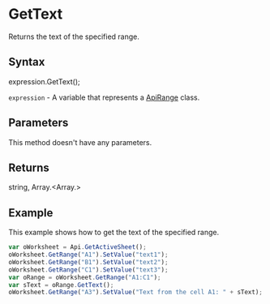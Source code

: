 # GetText

Returns the text of the specified range.

## Syntax

expression.GetText();

`expression` - A variable that represents a [ApiRange](../ApiRange.md) class.

## Parameters

This method doesn't have any parameters.

## Returns

string, Array.<Array.<string>>

## Example

This example shows how to get the text of the specified range.

```javascript
var oWorksheet = Api.GetActiveSheet();
oWorksheet.GetRange("A1").SetValue("text1");
oWorksheet.GetRange("B1").SetValue("text2");
oWorksheet.GetRange("C1").SetValue("text3");
var oRange = oWorksheet.GetRange("A1:C1");
var sText = oRange.GetText();
oWorksheet.GetRange("A3").SetValue("Text from the cell A1: " + sText);
```
